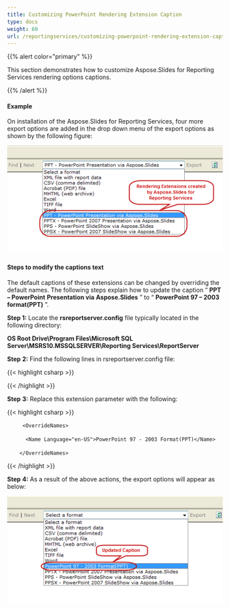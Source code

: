 ```yaml
---
title: Customizing PowerPoint Rendering Extension Caption
type: docs
weight: 60
url: /reportingservices/customizing-powerpoint-rendering-extension-caption/
---
```


{{% alert color="primary" %}} 

This section demonstrates how to customize Aspose.Slides for Reporting Services rendering options captions. 

{{% /alert %}} 
#### **Example**
On installation of the Aspose.Slides for Reporting Services, four more export options are added in the drop down menu of the export options as shown by the following figure: 

![todo:image_alt_text](customizing-powerpoint-rendering-extension-caption_1.png)
#### **Steps to modify the captions text**
The default captions of these extensions can be changed by overriding the default names. The following steps explain how to update the caption “ **PPT – PowerPoint** **Presentation via** **Aspose.Slides** ” to “ **PowerPoint 97 – 2003 format(PPT)** ”. 


**Step 1:** Locate the **rsreportserver.config** file typically located in the following directory: 

**OS Root Drive\Program Files\Microsoft SQL Server\MSRS10.MSSQLSERVER\Reporting Services\ReportServer** 


**Step** **2:** Find the following lines in rsreportserver.config file: 

{{< highlight csharp >}}

 <Extension Name="ASPPT" Type="Aspose.Slides.ReportingServices.PptRenderer,Aspose.Slides.ReportingServices"/>



{{< /highlight >}}

**Step** **3:** Replace this extension parameter with the following: 

**<Extension Name="ASPPT" Type="Aspose.Slides.ReportingServices.PptRenderer,Aspose.Slides.ReportingServices">**

{{< highlight csharp >}}

         <OverrideNames>

          <Name Language="en-US">PowerPoint 97 - 2003 Format(PPT)</Name>

        </OverrideNames>

</Extension>



{{< /highlight >}}

**Step** **4:** As a result of the above actions, the export options will appear as below: 

![todo:image_alt_text](customizing-powerpoint-rendering-extension-caption_2.png)
